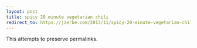 ```yaml
---
layout: post
title: spicy 20 minute vegetarian chili
redirect_to: https://jzerbe.com/2013/11/spicy-20-minute-vegetarian-chili/
---
```

This attempts to preserve permalinks.
